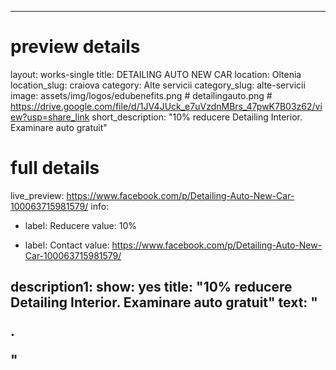 
---
# preview details
layout: works-single
title: DETAILING AUTO NEW CAR
location: Oltenia
location_slug:  craiova
category: Alte servicii
category_slug: alte-servicii
image: assets/img/logos/edubenefits.png # detailingauto.png  #  https://drive.google.com/file/d/1JV4JUck_e7uVzdnMBrs_47pwK7B03z62/view?usp=share_link
short_description: "10% reducere Detailing Interior. Examinare auto gratuit"


# full details
live_preview: https://www.facebook.com/p/Detailing-Auto-New-Car-100063715981579/
info:
  - label: Reducere
    value: 10%

  - label: Contact
    value: https://www.facebook.com/p/Detailing-Auto-New-Car-100063715981579/

description1:
  show: yes
  title:  "10% reducere Detailing Interior. Examinare auto gratuit"
  text: "<p>.</p>"
---

